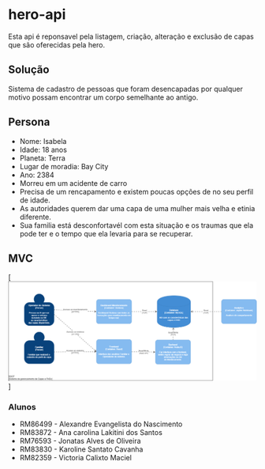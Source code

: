 # hero-api

Esta api é reponsavel pela listagem, criação, alteração e exclusão de capas que são oferecidas pela hero.

## Solução

Sistema de cadastro de pessoas que foram desencapadas por qualquer motivo possam encontrar um corpo semelhante ao antigo.

## Persona

* Nome: Isabela
* Idade: 18 anos
* Planeta: Terra
* Lugar de moradia: Bay City
* Ano: 2384
* Morreu em um acidente de carro
* Precisa de um rencapamento e existem poucas opções de no seu perfil de idade.
* As autoridades querem dar uma capa de uma mulher mais velha e etinia diferente.
* Sua familia está desconfortavél com esta situação e os traumas que ela pode ter e o tempo que ela levaria para se recuperar.

## MVC

[![Screenshot of Website](mvc.png)]

### Alunos

* RM86499 - Alexandre Evangelista do Nascimento
* RM83872 - Ana carolina Lakitini dos Santos
* RM76593 - Jonatas Alves de Oliveira
* RM83830 - Karoline Santato Cavanha
* RM82359 - Victoria Calixto Maciel